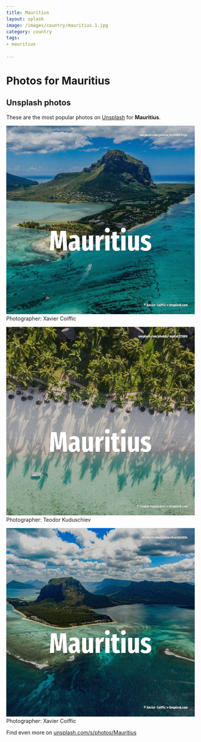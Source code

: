 ```yaml
---
title: Mauritius
layout: splash
image: /images/country/mauritius.1.jpg
category: country
tags:
- mauritius

---
```

# Photos for Mauritius
 
## Unsplash photos
These are the most popular photos on [Unsplash](https://unsplash.com) for **Mauritius**.
 
![Mauritius](/images/country/mauritius.1.jpg)
Photographer:  Xavier  Coiffic
 
![Mauritius](/images/country/mauritius.2.jpg)
Photographer:  Teodor Kuduschiev
 
![Mauritius](/images/country/mauritius.3.jpg)
Photographer:  Xavier  Coiffic
 
Find even more on [unsplash.com/s/photos/Mauritius](https://unsplash.com/s/photos/Mauritius)
 
